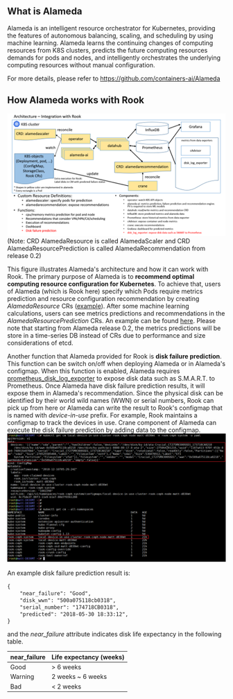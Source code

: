 ## What is Alameda

Alameda is an intelligent resource orchestrator for Kubernetes, providing the features of autonomous balancing, scaling, and scheduling by using machine learning. Alameda learns the continuing changes of computing resources from K8S clusters, predicts the future computing resources demands for pods and nodes, and intelligently orchestrates the underlying computing resources without manual configuration.

For more details, please refer to https://github.com/containers-ai/Alameda

## How Alameda works with Rook

![integration](./architecture_rook_integration.png)
(Note: CRD AlamedaResource is called AlamedaScaler and CRD AlamedaResourcePrediction is called AlamedaRecommendation from release 0.2)

This figure illustrates Alameda's architecture and how it can work with Rook. The primary purpose of Alameda is to **recommend optimal computing resource configuration for Kubernetes**. To achieve that, users of Alameda (which is Rook here) specify which Pods require metrics prediction and resource configuration recommendation by creating *AlamedaResource* CRs ([example](https://github.com/containers-ai/alameda/blob/master/example/samples/nginx/alameda_deployment.yaml)). After some machine learning calculations, users can see metrics predictions and recommendations in the *AlamedaResourcePrediction* CRs. An example can be found [here](https://github.com/containers-ai/alameda/blob/master/docs/quickstart.md#example). Please note that starting from Alameda release 0.2, the metrics predictions will be store in a time-series DB instead of CRs due to performance and size considerations of etcd.

Another function that Alameda provided for Rook is **disk failure prediction**. This function can be switch on/off when deploying Alameda or in Alameda's configmap. When this function is enabled, Alameda requires [prometheus_disk_log_exporter](https://github.com/containers-ai/prometheus_disk_log_exporter) to expose disk data such as S.M.A.R.T. to Prometheus. Once Alameda have disk failure prediction results, it will expose them in Alameda's recommendation. Since the physical disk can be identified by their world wild names (WWN) or serial numbers, Rook can pick up from here or Alameda can write the result to Rook's configmap that is named with *device-in-use* prefix. For example, Rook maintains a configmap to track the devices in use. Crane component of Alameda can execute the disk failure prediction by adding data to the configmap.
![rook_device_configmap](./rook_cm.png)

An example disk failure prediction result is:
```
{
    "near_failure": "Good",
    "disk_wwn": "500a075118cb0318",
    "serial_number": "174718CB0318",
    "predicted": "2018-05-30 18:33:12",
}
```
and the *near_failure* attribute indicates disk life expectancy in the following table.

near_failure        | Life expectancy (weeks)                             
--------------------|------------------------------------------------------
Good                | > 6 weeks                                           |
Warning             | 2 weeks ~ 6 weeks                                   |
Bad                 | < 2 weeks                                           |



